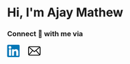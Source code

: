 # Hi, I'm Ajay Mathew

<!--
**ajaymathew522/ajaymathew522** is a ✨ _special_ ✨ repository because its `README.md` (this file) appears on your GitHub profile.

Here are some ideas to get you started:

- 🔭 I’m currently working on ...
- 🌱 I’m currently learning ...
- 👯 I’m looking to collaborate on ...
- 🤔 I’m looking for help with ...
- 💬 Ask me about ...
- 📫 How to reach me: ...
- 😄 Pronouns: ...
- ⚡ Fun fact: ...
-->
### Connect :handshake: with me via
[![linkedin](https://github.com/ajaymathew522/ajaymathew522/blob/master/images/linkedin.png)](https://www.linkedin.com/in/ajaymathew522/) &nbsp;&nbsp;&nbsp; [![mail](https://github.com/ajaymathew522/ajaymathew522/blob/master/images/email.png)](mailto:ajaymathew522@gmail.com)
